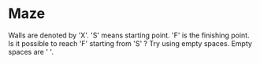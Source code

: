 # Maze

Walls are denoted by 'X'.
'S' means starting point.
'F' is the finishing point.
Is it possible to reach 'F' starting from 'S' ? 
Try using empty spaces. Empty spaces are ' '.

